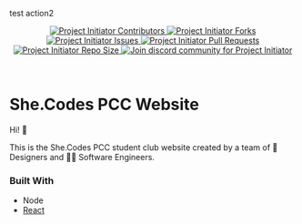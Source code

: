 test action2

<div id="top"></div>
<!--
*** Thanks for checking out Shecode Website README.md. 
*** If you have a suggestion that would make this better, 
*** please fork the repo and create a pull request
*** or simply open an issue with the tag "enhancement".
-->

<!-- PROJECT LOGO -->
<!-- TODO: ADD Logo -->

<!-- PROJECT SHIELDS -->
<p align="center">
    
<!-- change to flat-square -->
<a href="https://github.com/She-Codes-PCC/website/graphs/contributors%22%3E" title="Contributors">
<img src="https://img.shields.io/github/contributors/She-Codes-PCC/website?label=Contributors&logo=Github&style=flat-square" alt="Project Initiator Contributors">
</a>
    
<a href="https://github.com/She-Codes-PCC/website/fork" title="Forks">
<img src="https://img.shields.io/github/forks/She-Codes-PCC/website?label=Forks&logo=github&style=flat-square" alt="Project Initiator Forks"/>
</a>
<a href="https://github.com/She-Codes-PCC/website/issues" title="Issues">
<img src="https://img.shields.io/github/issues/She-Codes-PCC/Website?label=Issues&logo=github&style=flat-square" alt="Project Initiator Issues"/>
</a>
<a href="https://github.com/She-Codes-PCC/website/pulls" title="Pull Requests">
<img src="https://img.shields.io/bitbucket/pr/She-Codes-PCC/website?label=Pull%20Requests&logo=github&style=flat-square" alt="Project Initiator Pull Requests"/>
</a>
<a href="https://github.com/She-Codes-PCC/website" title="Repo Size">
<img src="https://img.shields.io/github/repo-size/She-Codes-PCC/website?label=Repo%20Size&logo=github&style=flat-square" alt="Project Initiator Repo Size"/>
</a>
    
<!-- Need to change -->

<a href="https://discord.com/invite/wpb9kmD6gp" title="Join Community">
<img src="https://img.shields.io/discord/816118243784785932?color=%237289DA&label=Join%20Community&logo=discord&logoColor=white&style=flat-square" alt="Join discord community for Project Initiator"/>
</a>
</p>

<br>

# She.Codes PCC Website

<p>Hi! 🙂</p>
<p>This is the She.Codes PCC student club website created by a team of 🎨 Designers and 👩‍💻 Software Engineers.</p>
<!-- TODO: Add tag line -->

### Built With

- Node
- [React](https://reactjs.org/)


[contributors-shield]: https://img.shields.io/github/contributors/othneildrew/Best-README-Template.svg?style=for-the-badge
[contributors-url]: https://github.com/othneildrew/Best-README-Template/graphs/contributors
[forks-shield]: https://img.shields.io/github/forks/othneildrew/Best-README-Template.svg?style=for-the-badge
[forks-url]: https://github.com/othneildrew/Best-README-Template/network/members
[stars-shield]: https://img.shields.io/github/stars/othneildrew/Best-README-Template.svg?style=for-the-badge
[stars-url]: https://github.com/othneildrew/Best-README-Template/stargazers
[issues-shield]: https://img.shields.io/github/issues/othneildrew/Best-README-Template.svg?style=for-the-badge
[issues-url]: https://github.com/othneildrew/Best-README-Template/issues
[license-shield]: https://github.com/king-technologies/Project-Initiator/blob/master/LICENSE
[license-url]: https://github.com/othneildrew/Best-README-Template/blob/master/LICENSE.txt
[linkedin-shield]: https://img.shields.io/badge/-LinkedIn-black.svg?style=for-the-badge&logo=linkedin&colorB=555
[linkedin-url]: https://linkedin.com/in/othneildrew
[product-screenshot]: images/screenshot.png
